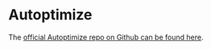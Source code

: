 Autoptimize
===========

The [official Autoptimize repo on Github can be found here](https://github.com/futtta/autoptimize/).
